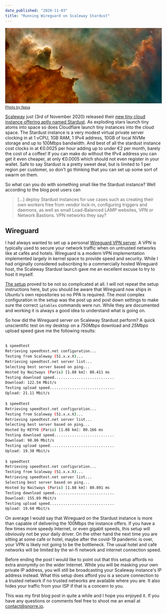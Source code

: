 ```yaml
---
date_published: "2020-11-03"
title: "Running Wireguard on Scaleway Stardust"
---
```


![star-dust](../images/star-dust.jpg)
[<small>Photo by Nasa</small>](https://unsplash.com/photos/-hI5dX2ObAs)

[Scaleway](https://scaleway.com) just (3rd of November 2020) released their [new tiny cloud instance offering aptly named Stardust](https://blog.scaleway.com/a-star-is-born-as-scaleway-launches-stardust-the-worlds-most-cost-effective-cloud-instance/).
As exploding stars launch tiny atoms into space so does Cloudflare launch tiny instances into the cloud space.
The Stardust instance is a very modest virtual private server clocking in at 1 vCPU, 1GB RAM, 1 IPv4 address, 10GB of local  NVMe storage and up to 100Mbps bandwidth.
And best of all the stardust instance cost clocks in at €0.0025 per hour adding up to under €2 per month, barely the cost of a coffee!
If you can make do without the IPv4 address you can get it even cheaper, at only €0.0005 which should not even register in your wallet.
Safe to say Stardust is a pretty sweet deal, but is limited to 1 per region per customer, so don't go thinking that you can set up some sort of swarm on them.

So what can you do with something small like the Stardust instance?
Well according to the blog post users can
> [...] deploy Stardust instances for use cases such as creating their own workers free from vendor lock-in, configuring triggers and daemons, as well as small Load-Balanced LAMP websites, VPN or Network Bastions.
VPN networks they say?

## Wireguard

I had always wanted to set up a personal [Wireguard VPN server](https://www.wireguard.com/).
A VPN is typically used to secure your network traffic when on untrusted networks like at cafés and hotels.
Wireguard is a modern VPN implementation implemented largely in kernel space to provide speed and security.
While I had originally considered subscribing to a commercially hosted Wireguard host, the Scaleway Stardust launch gave me an excellent excuse to try to host it myself.

[The setup](https://www.scaleway.com/en/docs/installing-wireguard-vpn-linux/) proved to be not so complicated at all.
I will not repeat the setup instructions here, but you should be aware that Wireguard now ships in Ubuntu's own repositories so no PPA is required.
The most complex configuration in the setup was the post up and post down settings to make sure the correct `iptables` commands were run.
While  they are documented and working it is always a good idea to understand what is going on.

So how did the Wireguard server on Scaleway Stardust perform?
A quick unscientific test on my desktop on a _750Mbps_ download and _25Mbps_ upload speed gave me the following results:

```bash

$ speedtest
Retrieving speedtest.net configuration...
Testing from Scaleway (51.x.x.X)...
Retrieving speedtest.net server list...
Selecting best server based on ping...
Hosted by Naitways (Paris) [1.88 km]: 80.411 ms
Testing download speed...........................
Download: 122.54 Mbit/s
Testing upload speed.............................
Upload: 21.11 Mbit/s

$ speedtest
Retrieving speedtest.net configuration...
Testing from Scaleway (51.x.x.X)...
Retrieving speedtest.net server list...
Selecting best server based on ping...
Hosted by KEYYO (Paris) [1.88 km]: 80.166 ms
Testing download speed...........................
Download: 98.86 Mbit/s
Testing upload speed.............................
Upload: 19.38 Mbit/s

$ speedtest
Retrieving speedtest.net configuration...
Testing from Scaleway (51.x.x.X)...
Retrieving speedtest.net server list...
Selecting best server based on ping...
Hosted by Naitways (Paris) [1.88 km]: 80.891 ms
Testing download speed...........................
Download: 155.69 Mbit/s
Testing upload speed.............................
Upload: 19.60 Mbit/s
```

On average I would say that Wireguard on the Stardust instance is more than capable of delivering the 100Mbps the instance offers.
If you have a few times more speedy Internet, or even gigabit speeds, this setup will obviously not be your daily driver.
On the other hand the next time you are sitting at some café or hotel, maybe after the covid-19 pandemic is over, your VPN is likely not going to be the bottleneck.
The usual hotel and café networks will be limited by the wi-fi network and internet connection speed.

Before ending the post I would like to point out that this setup affords no extra anonymity on the wider Internet.
While you will be masking your own private IP address, you will still be broadcasting your Scaleway instance's IP address instead.
What this setup does afford you is a secure connection to a trusted network if no trusted networks are available where you are.
It also hides your traffic from your ISP if that is a concern to you.

This was my first blog post in quite a while and I hope you enjoyed it.
If you have any questions or comments feel free to shoot me an email at [contact@snorre.io](mailto:contact@snorre.io).

